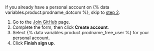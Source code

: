 If you already have a personal account on {% data variables.product.prodname_dotcom %}, skip to [step 2](#step-2-create-the-organization).

1. Go to the [Join GitHub](https://github.com/join) page.
1. Complete the form, then click **Create account**.
1. Select {% data variables.product.prodname_free_user %} for your personal account.
1. Click **Finish sign up**.

